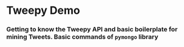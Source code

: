 # Tweepy Demo
### Getting to know the Tweepy API and basic boilerplate for mining Tweets. Basic commands of ```pymongo``` library

